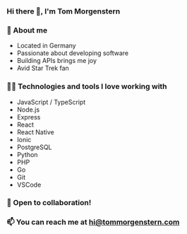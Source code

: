### Hi there 👋, I'm Tom Morgenstern

### 🖖 About me
- Located in Germany
- Passionate about developing software
- Building APIs brings me joy
- Avid Star Trek fan

### 👨‍💻 Technologies and tools I love working with
- JavaScript / TypeScript
- Node.js
- Express
- React
- React Native
- Ionic
- PostgreSQL
- Python
- PHP
- Go
- Git
- VSCode

### 🚀 Open to collaboration!

### 📫 You can reach me at [&#104;&#105;&#064;&#116;&#111;&#109;&#109;&#111;&#114;&#103;&#101;&#110;&#115;&#116;&#101;&#114;&#110;&#046;&#099;&#111;&#109;](mailto:&#104;&#105;&#064;&#116;&#111;&#109;&#109;&#111;&#114;&#103;&#101;&#110;&#115;&#116;&#101;&#114;&#110;&#046;&#099;&#111;&#109;)

